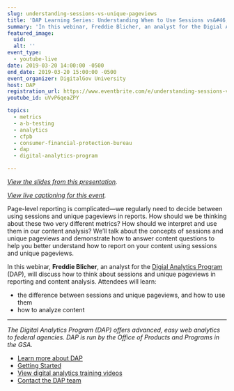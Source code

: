 ```yaml
---
slug: understanding-sessions-vs-unique-pageviews
title: 'DAP Learning Series: Understanding When to Use Sessions vs&#46; Unique Pageviews'
summary: 'In this webinar, Freddie Blicher, an analyst for the Digial Analytics Program, will discuss how to think about sessions and unique pageviews in reporting and content analysis&#46;'
featured_image:
  uid:
  alt: ''
event_type:
  - youtube-live
date: 2019-03-20 14:00:00 -0500
end_date: 2019-03-20 15:00:00 -0500
event_organizer: DigitalGov University
host: DAP
registration_url: https://www.eventbrite.com/e/understanding-sessions-vs-unique-pageviews-registration-58648809167
youtube_id: uVvP6qeaZPY

topics:
  - metrics
  - a-b-testing
  - analytics
  - cfpb
  - consumer-financial-protection-bureau
  - dap
  - digital-analytics-program

---
```

_[View the slides from this presentation](https://digital.gov/pdf/sessions-unique-page-views.pdf)._

_[View live captioning for this event](https://www.captionedtext.com/client/event.aspx?EventID=3946624&CustomerID=321)._

Page-level reporting is complicated&mdash;we regularly need to decide between using sessions and unique pageviews in reports. How should we be thinking about these two very different metrics? How should we interpret and use them in our content analysis? We’ll talk about the concepts of sessions and unique pageviews and demonstrate how to answer content questions to help you better understand how to report on your content using sessions and unique pageviews.

In this webinar, **Freddie Blicher**, an analyst for the [Digial Analytics Program](https://digital.gov/dap/) (DAP), will discuss how to think about sessions and unique pageviews in reporting and content analysis. Attendees will learn:

* the difference between sessions and unique pageviews, and how to use them
* how to analyze content

---

*The Digital Analytics Program (DAP) offers advanced, easy web analytics to federal agencies. DAP is run by the Office of Products and Programs in the GSA.*

* [Learn more about DAP](https://www.digitalgov.gov/services/dap/)
* [Getting Started](https://github.com/digital-analytics-program/gov-wide-code)
* [View digital analytics training videos](https://www.youtube.com/playlist?list=PLd9b-GuOJ3nFwlyvLFUtmDpYFKezhot8P)
* [Contact the DAP team](mailto:dap@support.digitalgov.gov)
